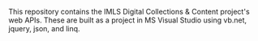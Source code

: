 ﻿This repository contains the IMLS Digital Collections & Content project's web APIs. These are built as a project in MS Visual Studio using vb.net, jquery, json, and linq.
